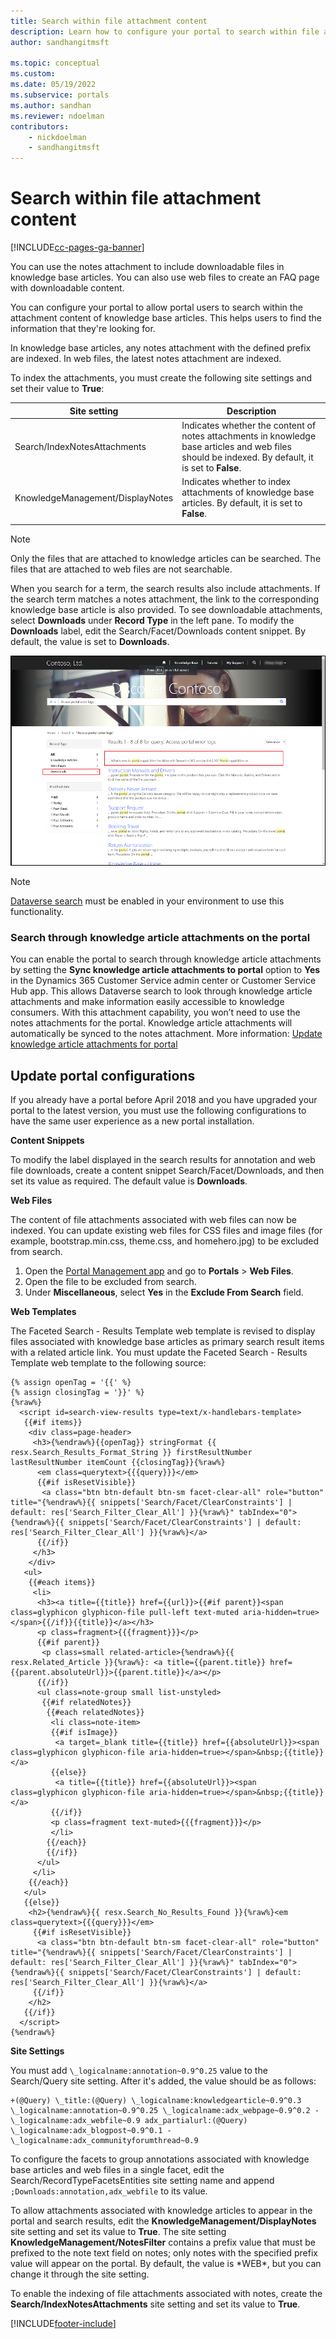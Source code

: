 ```yaml
---
title: Search within file attachment content
description: Learn how to configure your portal to search within file attachment content in a portal.
author: sandhangitmsft

ms.topic: conceptual
ms.custom: 
ms.date: 05/19/2022
ms.subservice: portals
ms.author: sandhan
ms.reviewer: ndoelman
contributors:
    - nickdoelman
    - sandhangitmsft
---
```


# Search within file attachment content


[!INCLUDE[cc-pages-ga-banner](../../../includes/cc-pages-ga-banner.md)]

You can use the notes attachment to include downloadable files in knowledge base articles. You can also use web files to create an FAQ page with downloadable content.

You can configure your portal to allow portal users to search within the attachment content of  knowledge base articles. This helps users to find the information that they're looking for.

In knowledge base articles, any notes attachment with the defined prefix are indexed. In web files, the latest notes attachment are indexed.

To index the attachments, you must create the following site settings and set their value to **True**:

|Site setting|Description|
|------------|-----------|
|Search/IndexNotesAttachments|Indicates whether the content of notes attachments in  knowledge base articles and web files should be indexed. By default, it is set to **False**.|
|KnowledgeManagement/DisplayNotes|Indicates whether to index attachments of knowledge base articles. By default, it is set to **False**.|
|||

> [!NOTE]
> Only the files that are attached to knowledge articles can be searched. The files that are attached to web files are not searchable.

When you search for a term, the search results also include attachments. If the search term matches a notes attachment, the link to the corresponding knowledge base article is also provided. To see downloadable attachments, select **Downloads** under **Record Type** in the left pane. To modify the **Downloads** label, edit the Search/Facet/Downloads content snippet. By default, the value is set to **Downloads**.

![Download attachment.](../media/search-attachment-content.png "Download attachment") 

> [!NOTE]
> [Dataverse search](/power-platform/admin/configure-relevance-search-organization) must be enabled in your environment to use this functionality.

### Search through knowledge article attachments on the portal

You can enable the portal to search through knowledge article attachments by setting the **Sync knowledge article attachments to portal** option to **Yes** in the Dynamics 365 Customer Service admin center or Customer Service Hub app. This allows Dataverse search to look through knowledge article attachments and make information easily accessible to knowledge consumers. With this attachment capability, you won’t need to use the notes attachments for the portal. Knowledge article attachments will automatically be synced to the notes attachment. More information: [Update knowledge article attachments for portal](/dynamics365/customer-service/customer-service-hub-user-guide-knowledge-article?tabs=customerserviceadmincenter#update-knowledge-article-attachments-for-portal)

## Update portal configurations

If you already have a portal before April 2018 and you have upgraded your portal to the latest version, you must use the following configurations to have the same user experience as a new portal installation.

**Content Snippets**

To modify the label displayed in the search results for annotation and web file downloads, create a content snippet Search/Facet/Downloads, and then set its value as required. The default value is **Downloads**.

**Web Files**

The content of file attachments associated with web files can now be indexed. You can update existing web files for CSS files and image files (for example, bootstrap.min.css, theme.css, and homehero.jpg) to be excluded from search. 

1. Open the [Portal Management app](configure-portal.md) and go to **Portals** > **Web Files**.
2. Open the file to be excluded from search.
3. Under **Miscellaneous**, select **Yes** in the **Exclude From Search** field.

**Web Templates**

The Faceted Search - Results Template web template is revised to display files associated with knowledge base articles as primary search result items with a related article link. You must update the Faceted Search - Results Template web template to the following source:

```
{% assign openTag = '{{' %}
{% assign closingTag = '}}' %}
{%raw%}
  <script id=search-view-results type=text/x-handlebars-template>
   {{#if items}}
    <div class=page-header>
     <h3>{%endraw%}{{openTag}} stringFormat {{ resx.Search_Results_Format_String }} firstResultNumber lastResultNumber itemCount {{closingTag}}{%raw%}
      <em class=querytext>{{{query}}}</em>
      {{#if isResetVisible}}
       <a class="btn btn-default btn-sm facet-clear-all" role="button" title="{%endraw%}{{ snippets['Search/Facet/ClearConstraints'] | default: res['Search_Filter_Clear_All'] }}{%raw%}" tabIndex="0">{%endraw%}{{ snippets['Search/Facet/ClearConstraints'] | default: res['Search_Filter_Clear_All'] }}{%raw%}</a>
      {{/if}}
     </h3>
    </div>
   <ul>
    {{#each items}}
     <li>
      <h3><a title={{title}} href={{url}}>{{#if parent}}<span class=glyphicon glyphicon-file pull-left text-muted aria-hidden=true></span>{{/if}}{{title}}</a></h3>
      <p class=fragment>{{{fragment}}}</p>
      {{#if parent}}
       <p class=small related-article>{%endraw%}{{ resx.Related_Article }}{%raw%}: <a title={{parent.title}} href={{parent.absoluteUrl}}>{{parent.title}}</a></p>
      {{/if}}
      <ul class=note-group small list-unstyled>
       {{#if relatedNotes}}
        {{#each relatedNotes}}
         <li class=note-item>
         {{#if isImage}}
          <a target=_blank title={{title}} href={{absoluteUrl}}><span class=glyphicon glyphicon-file aria-hidden=true></span>&nbsp;{{title}}</a>
         {{else}}
          <a title={{title}} href={{absoluteUrl}}><span class=glyphicon glyphicon-file aria-hidden=true></span>&nbsp;{{title}}</a>
         {{/if}}
         <p class=fragment text-muted>{{{fragment}}}</p>
         </li>
        {{/each}}
        {{/if}}
      </ul>
     </li>
    {{/each}}
   </ul>
   {{else}}
    <h2>{%endraw%}{{ resx.Search_No_Results_Found }}{%raw%}<em class=querytext>{{{query}}}</em>
     {{#if isResetVisible}}
      <a class="btn btn-default btn-sm facet-clear-all" role="button" title="{%endraw%}{{ snippets['Search/Facet/ClearConstraints'] | default: res['Search_Filter_Clear_All'] }}{%raw%}" tabIndex="0">{%endraw%}{{ snippets['Search/Facet/ClearConstraints'] | default: res['Search_Filter_Clear_All'] }}{%raw%}</a>
     {{/if}}
    </h2>
   {{/if}}
  </script>
{%endraw%}
```

**Site Settings**

You must add `\_logicalname:annotation~0.9^0.25` value to the Search/Query site setting. After it's added, the value should be as follows:
```
+(@Query) \_title:(@Query) \_logicalname:knowledgearticle~0.9^0.3 \_logicalname:annotation~0.9^0.25 \_logicalname:adx_webpage~0.9^0.2 -\_logicalname:adx_webfile~0.9 adx_partialurl:(@Query) \_logicalname:adx_blogpost~0.9^0.1 -\_logicalname:adx_communityforumthread~0.9
```

To configure the facets to group annotations associated with knowledge base articles and web files in a single facet, edit the Search/RecordTypeFacetsEntities site setting name and append `;Downloads:annotation,adx_webfile` to its value.

To allow attachments associated with knowledge articles to appear in the portal and search results, edit the **KnowledgeManagement/DisplayNotes** site setting and set its value to **True**. The site setting **KnowledgeManagement/NotesFilter** contains a prefix value that must be prefixed to the note text field on notes; only notes with the specified prefix value will appear on the portal. By default, the value is \*WEB\*, but you can change it through the site setting.

To enable the indexing of file attachments associated with notes, create the **Search/IndexNotesAttachments** site setting and set its value to **True**.


[!INCLUDE[footer-include](../../../includes/footer-banner.md)]
